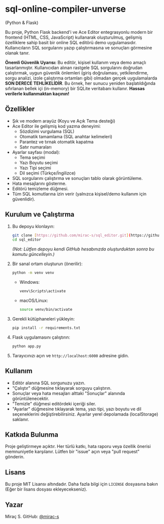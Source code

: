 # sql-online-compiler-unverse
(Python & Flask)

Bu proje, Python Flask backend'i ve Ace Editor entegrasyonlu modern bir frontend (HTML, CSS, JavaScript) kullanarak oluşturulmuş, gelişmiş özelliklere sahip basit bir online SQL editörü demo uygulamasıdır. Kullanıcıların SQL sorgularını yazıp çalıştırmasına ve sonuçları görmesine olanak tanır.

**Önemli Güvenlik Uyarısı:** Bu editör, kişisel kullanım veya demo amaçlı tasarlanmıştır. Kullanıcıdan alınan rastgele SQL sorgularını doğrudan çalıştırmak, uygun güvenlik önlemleri (giriş doğrulaması, yetkilendirme, sorgu analizi, izole çalıştırma ortamları gibi) olmadan gerçek uygulamalarda **SON DERECE TEHLİKELİDİR**. Bu örnek, her sunucu yeniden başlatıldığında sıfırlanan bellek içi (in-memory) bir SQLite veritabanı kullanır. **Hassas verilerle kullanmaktan kaçının!**

## Özellikler

* Şık ve modern arayüz (Koyu ve Açık Tema desteği)
* Ace Editor ile gelişmiş kod yazma deneyimi:
    * Sözdizimi vurgulama (SQL)
    * Otomatik tamamlama (SQL anahtar kelimeleri)
    * Parantez ve tırnak otomatik kapatma
    * Satır numaraları
* Ayarlar sayfası (modal):
    * Tema seçimi
    * Yazı Boyutu seçimi
    * Yazı Tipi seçimi
    * Dil seçimi (Türkçe/İngilizce)
* SQL sorgularını çalıştırma ve sonuçları tablo olarak görüntüleme.
* Hata mesajlarını gösterme.
* Editörü temizleme düğmesi.
* Tüm SQL komutlarına izin verir (yalnızca kişisel/demo kullanım için güvenlidir).

## Kurulum ve Çalıştırma

1.  Bu depoyu klonlayın:
    ```bash
    git clone [https://github.com/mirac-s/sql_editor.git](https://github.com/mirac-s/sql_editor.git)
    cd sql_editor
    ```
    *(Not: Lütfen depoyu kendi GitHub hesabınızda oluşturduktan sonra bu komutu güncelleyin.)*

2.  Bir sanal ortam oluşturun (önerilir):
    ```bash
    python -m venv venv
    ```
    * Windows:
        ```bash
        venv\Scripts\activate
        ```
    * macOS/Linux:
        ```bash
        source venv/bin/activate
        ```

3.  Gerekli kütüphaneleri yükleyin:
    ```bash
    pip install -r requirements.txt
    ```

4.  Flask uygulamasını çalıştırın:
    ```bash
    python app.py
    ```

5.  Tarayıcınızı açın ve `http://localhost:6000` adresine gidin.

## Kullanım

* Editör alanına SQL sorgunuzu yazın.
* "Çalıştır" düğmesine tıklayarak sorguyu çalıştırın.
* Sonuçlar veya hata mesajları alttaki "Sonuçlar" alanında görüntülenecektir.
* "Temizle" düğmesi editördeki içeriği siler.
* "Ayarlar" düğmesine tıklayarak tema, yazı tipi, yazı boyutu ve dil seçeneklerini değiştirebilirsiniz. Ayarlar yerel depolamada (localStorage) saklanır.

## Katkıda Bulunma

Proje geliştirmeye açıktır. Her türlü katkı, hata raporu veya özellik önerisi memnuniyetle karşılanır. Lütfen bir "issue" açın veya "pull request" gönderin.

## Lisans

Bu proje MIT Lisansı altındadır. Daha fazla bilgi için `LICENSE` dosyasına bakın (Eğer bir lisans dosyası ekleyecekseniz).

## Yazar

Miraç S.
GitHub: [@mirac-s](https://github.com/mirac-s)
